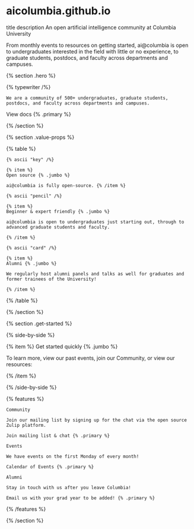 # aicolumbia.github.io


 title 	description
An open artificial intelligence community at Columbia University
	
From monthly events to resources on getting started, ai@columbia is open to undergraduates interested in the field with little or no experience, to graduate students, postdocs, and faculty across departments and campuses.

{% section .hero %}

{% typewriter /%}

    We are a community of 500+ undergraduates, graduate students, postdocs, and faculty across departments and campuses.

View docs {% .primary %}

{% /section %}

{% section .value-props %}

{% table %}

    {% ascii "key" /%}

    {% item %}
    Open source {% .jumbo %}

    ai@columbia is fully open-source. {% /item %}

    {% ascii "pencil" /%}

    {% item %}
    Beginner & expert friendly {% .jumbo %}

    ai@columbia is open to undergraduates just starting out, through to advanced graduate students and faculty.

    {% /item %}

    {% ascii "card" /%}

    {% item %}
    Alumni {% .jumbo %}

    We regularly host alumni panels and talks as well for graduates and former trainees of the University!

    {% /item %}

{% /table %}

{% /section %}

{% section .get-started %}

{% side-by-side %}

{% item %}
Get started quickly {% .jumbo %}

To learn more, view our past events, join our Community, or view our resources:

{% /item %}

{% /side-by-side %}

{% features %}

    Community

    Join our mailing list by signing up for the chat via the open source Zulip platform.

    Join mailing list & chat {% .primary %}

    Events

    We have events on the first Monday of every month!

    Calendar of Events {% .primary %}

    Alumni

    Stay in touch with us after you leave Columbia!

    Email us with your grad year to be added! {% .primary %}

{% /features %}

{% /section %}
